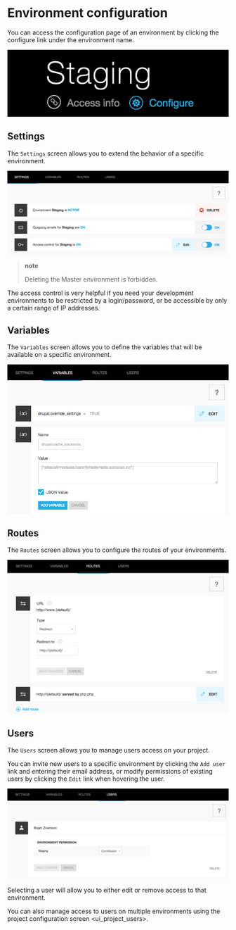 # Environment configuration

You can access the configuration page of an environment by clicking the
configure link under the environment name.

![image](images/ui-conf-environment.png)

## Settings

The `Settings` screen allows you to extend the behavior of a specific
environment.

![Configure Platform.sh environment settings](images/ui-conf-environment-settings.png)

> **note**
>
> Deleting the Master environment is forbidden.

The access control is very helpful if you need your development
environments to be restricted by a login/password, or be accessible by
only a certain range of IP addresses.

## Variables

The `Variables` screen allows you to define the variables that will be
available on a specific environment.

![Configure Platform.sh environment variables](images/ui-conf-environment-variables.png)

## Routes

The `Routes` screen allows you to configure the routes of your
environments.

![Configure Platform.sh environment routes](images/ui-conf-environment-routes.png)

## Users

The `Users` screen allows you to manage users access on your project.

You can invite new users to a specific environment by clicking the
`Add user` link and entering their email address, or modify permissions
of existing users by clicking the `Edit` link when hovering the user.

![Manage users of your Platform.sh environments](images/ui-conf-environment-users.png)

Selecting a user will allow you to either edit or remove access to that
environment.

You can also manage access to users on multiple environments using the
project configuration screen \<ui\_project\_users\>.
